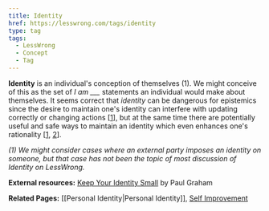 ```yaml
---
title: Identity
href: https://lesswrong.com/tags/identity
type: tag
tags:
  - LessWrong
  - Concept
  - Tag
---
```


**Identity** is an individual's conception of themselves (1). We might conceive of this as the set of *I am ___* statements an individual would make about themselves. It seems correct that *identity* can be dangerous for epistemics since the desire to maintain one's identity can interfere with updating correctly or changing actions \[[1](https://www.lesswrong.com/posts/BXQsZmubkovJ76Ldo/the-actionable-version-of-keep-your-identity-small)\], but at the same time there are potentially useful and safe ways to maintain an identity which even enhances one's rationality \[[1](https://www.lesswrong.com/posts/uR8c2NPp4bWHQ5u45/strategic-choice-of-identity), [2](https://www.lesswrong.com/posts/Zupr296Zy74wpihXT/use-your-identity-carefully)\].  
  
  
*(1) We might consider cases where an external party imposes an identity on someone, but that case has not been the topic of most discussion of Identity on LessWrong.*

**External resources:** [Keep Your Identity Small](http://www.paulgraham.com/identity.html#f2n) by Paul Graham

**Related Pages:** [[Personal Identity|Personal Identity]], [Self Improvement](https://www.lesswrong.com/tag/self-improvement)